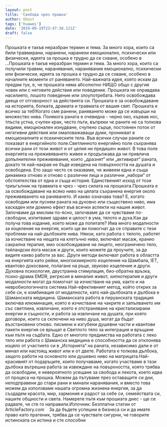 ```yaml
---
layout: post
title: 'Свобода чрез прошка'
author: Ghost
tags: ['huawei']
date: '2019-09-19T23:47:38.121Z'
draft: false
---
```


Прошката е такъв неразбран термин и тема. За много хора, които са били травмирани, наранени, наранени емоционално, психически или физически, идеята за прошка е трудно да се схване, особено в ...Прошката е такъв неразбран термин и тема. За много хора, които са получили травми, наранявания, наранявания емоционално, психически или физически, идеята за прошка е трудно да се схване, особено в началните моменти от раняването. Най-важната идея, която искам да предам тук, е, че прошката няма абсолютно НИЩО общо с другия човек или с неговите действия или поведение. Прошката не оправдава насилието, лошото поведение или злоупотребата. Нито освобождава дееца от отговорност за действията си. Прошката е за освобождаване на историята, болката, драмата и травмата от вашия свят. Прошката е всичко за теб!Когато сме ранени, раняването може да се извърши на множество нива. Понякога раната е очевидна - черно око, кървав нос, тлъста устна, счупен крак, често пъти, въпреки че раните не са толкова видими, емоционален изнудване, счупено сърце, постоянен поток от негативни действия или омаловажаващи думи, проникват в емоционалните и психическите тела. Във всички случаи раните се показват в енергийното поле.Светлинното енергийно поле съхранява всички рани от този живот и от целия ни предишен живот. В това поле енергията на преживяването живее и продължава да ни привлича допълнителни преживявания, които „дразнят“ или „активират“ раната, докато тя най-накрая не бъде изведена на повърхността на душата и освободена. Ето защо често се оказваме, че живеем една и съща динамика отново и отново с различни лица и различни „набори“ от обстоятелства от една и съща история. Единственият изход от този триъгълник на травмата е чрез - чрез силата на прошката.Прошката е за освобождаване на всяко ниво на цялата съхранена енергия около преживяването на раняването. И какво означава това? Е, когато освободим или пуснем раната на духовно или съществено ниво, има каскаден или домино ефект във всички аспекти на нашия живот. Започваме да мислим по-ясно, започваме да се чувстваме по-свободни, изпитваме здраве и цялост в ума, тялото и духа.Как да получа това издание, което може да попитате? Има много модалности за изцеление на енергия, които ще ви помогнат да се справите с тези проблеми на най-дълбоките нива. Някои, като работа с тялото, работят за изчистване на нещата на клетъчно ниво, включват масаж, кранио сакрална терапия, мио освобождаване на лицето, неограничено тяло, тайландски йога масаж и други, които можете да проучите, за да видите какво работи за вас. Други методи включват работа в областта на енергията като рейки, многоизмерното изцеление на Шамбала, IET, квантово докосване, полагане на ръце, звуково изцеление и други. Духовна психология, двустранна стимулация, био-обратна връзка, психо-драма EMDR, регресия в миналия живот, хипнотерапия и други модалности могат да помогнат за изчистване на ума, както и на невробиологичната система.Най-ефективният метод, който открих за себе си, е комбинация от модалности, като най-дълбоката и дълбока е Шаманската медицина. Шаманската работа в перуанската традиция включва илюминация, която е изчистване на чакрите и запълването им със светлина, извличане, което е отстраняване на кристализирани енергии и същности, и работа за извличане на душата, при която договори, които са сключени на ниво душа, могат да бъдат възстановени отново. писмени и изгубени душевни части и квантови пакети енергия се връщат в Светлото тяло за интеграция и връщане към пътя на съдбата. Едно от многото предимства на работата с леко тяло или работа с Шаманска медицина е способността да се отклонява изцяло от участието си в „Историята“ на раната, независимо дали е от минал или настоящ живот или и от двете. Работата е толкова дълбока, защото работи на основното или душевно ниво на матрицата.Най-красивият от подаръците, които получаваме, когато участваме в тази дълбока вътрешна работа за извеждане на повърхността, която трябва да освободим, е невероятното усещане за свобода и лекота, което идва от процеса на прошка. Можем да пътуваме през оставащите си дни, неподправени до стари рани и минали наранявания, и вместо това можем да използваме нашата огромна жизнена енергия, за да създадем красота, мир, хармония и радост за себе си, семействата си, нашите общности и света. Намерете пътя към прошката днес - ще се радвате, че сте го направили.Източник: Безплатни статии от ArticleFactory.com    За да бъдете успешни в бизнеса си и да имате право като пратеник, трябва да се чувствате сигурни, че говорите истинската си истина и сте способни
